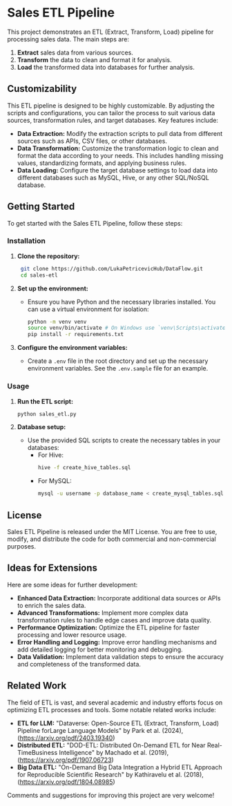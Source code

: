 # Sales ETL Pipeline

This project demonstrates an ETL (Extract, Transform, Load) pipeline for processing sales data. The main steps are:

1. **Extract** sales data from various sources.
2. **Transform** the data to clean and format it for analysis.
3. **Load** the transformed data into databases for further analysis.

## Customizability

This ETL pipeline is designed to be highly customizable. By adjusting the scripts and configurations, you can tailor the process to suit various data sources, transformation rules, and target databases. Key features include:

- **Data Extraction:** Modify the extraction scripts to pull data from different sources such as APIs, CSV files, or other databases.
- **Data Transformation:** Customize the transformation logic to clean and format the data according to your needs. This includes handling missing values, standardizing formats, and applying business rules.
- **Data Loading:** Configure the target database settings to load data into different databases such as MySQL, Hive, or any other SQL/NoSQL database.

## Getting Started

To get started with the Sales ETL Pipeline, follow these steps:

### Installation

1. **Clone the repository:**
   ```bash
    git clone https://github.com/LukaPetricevicHub/DataFlow.git
    cd sales-etl
    ```

3. **Set up the environment:**
    - Ensure you have Python and the necessary libraries installed. You can use a virtual environment for isolation:
      ```bash
      python -m venv venv
      source venv/bin/activate # On Windows use `venv\Scripts\activate`
      pip install -r requirements.txt
      ```

4. **Configure the environment variables:**
    - Create a `.env` file in the root directory and set up the necessary environment variables. See the `.env.sample` file for an example.

### Usage

1. **Run the ETL script:**
    ```bash
    python sales_etl.py
    ```

2. **Database setup:**
    - Use the provided SQL scripts to create the necessary tables in your databases:
      - For Hive:
        ```bash
        hive -f create_hive_tables.sql
        ```
      - For MySQL:
        ```bash
        mysql -u username -p database_name < create_mysql_tables.sql
        ```

## License

Sales ETL Pipeline is released under the MIT License. You are free to use, modify, and distribute the code for both commercial and non-commercial purposes.

## Ideas for Extensions

Here are some ideas for further development:

- **Enhanced Data Extraction:** Incorporate additional data sources or APIs to enrich the sales data.
- **Advanced Transformations:** Implement more complex data transformation rules to handle edge cases and improve data quality.
- **Performance Optimization:** Optimize the ETL pipeline for faster processing and lower resource usage.
- **Error Handling and Logging:** Improve error handling mechanisms and add detailed logging for better monitoring and debugging.
- **Data Validation:** Implement data validation steps to ensure the accuracy and completeness of the transformed data.

## Related Work

The field of ETL is vast, and several academic and industry efforts focus on optimizing ETL processes and tools. Some notable related works include:

- **ETL for LLM:** "Dataverse: Open-Source ETL (Extract, Transform, Load) Pipeline forLarge Language Models" by Park et al. (2024), (https://arxiv.org/pdf/2403.19340)
- **Distributed ETL:** "DOD-ETL: Distributed On-Demand ETL for Near Real-TimeBusiness Intelligence" by Machado et al. (2019), (https://arxiv.org/pdf/1907.06723)
- **Big Data ETL:** "On-Demand Big Data Integration a Hybrid ETL Approach for Reproducible Scientific Research" by Kathiravelu et al. (2018), (https://arxiv.org/pdf/1804.08985)

Comments and suggestions for improving this project are very welcome!
